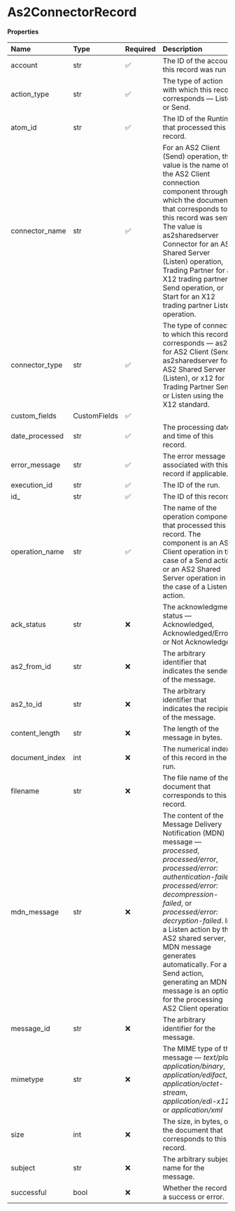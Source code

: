 # As2ConnectorRecord

**Properties**

| Name           | Type         | Required | Description                                                                                                                                                                                                                                                                                                                                                                                                              |
| :------------- | :----------- | :------- | :----------------------------------------------------------------------------------------------------------------------------------------------------------------------------------------------------------------------------------------------------------------------------------------------------------------------------------------------------------------------------------------------------------------------- |
| account        | str          | ✅       | The ID of the account this record was run in.                                                                                                                                                                                                                                                                                                                                                                            |
| action_type    | str          | ✅       | The type of action with which this record corresponds — Listen or Send.                                                                                                                                                                                                                                                                                                                                                  |
| atom_id        | str          | ✅       | The ID of the Runtime that processed this record.                                                                                                                                                                                                                                                                                                                                                                        |
| connector_name | str          | ✅       | For an AS2 Client \(Send\) operation, the value is the name of the AS2 Client connection component through which the document that corresponds to this record was sent. The value is as2sharedserver Connector for an AS2 Shared Server \(Listen\) operation, Trading Partner for an X12 trading partner Send operation, or Start for an X12 trading partner Listen operation.                                           |
| connector_type | str          | ✅       | The type of connector to which this record corresponds — as2 for AS2 Client \(Send\), as2sharedserver for AS2 Shared Server \(Listen\), or x12 for Trading Partner Send or Listen using the X12 standard.                                                                                                                                                                                                                |
| custom_fields  | CustomFields | ✅       |                                                                                                                                                                                                                                                                                                                                                                                                                          |
| date_processed | str          | ✅       | The processing date and time of this record.                                                                                                                                                                                                                                                                                                                                                                             |
| error_message  | str          | ✅       | The error message associated with this record if applicable.                                                                                                                                                                                                                                                                                                                                                             |
| execution_id   | str          | ✅       | The ID of the run.                                                                                                                                                                                                                                                                                                                                                                                                       |
| id\_           | str          | ✅       | The ID of this record.                                                                                                                                                                                                                                                                                                                                                                                                   |
| operation_name | str          | ✅       | The name of the operation component that processed this record. The component is an AS2 Client operation in the case of a Send action or an AS2 Shared Server operation in the case of a Listen action.                                                                                                                                                                                                                  |
| ack_status     | str          | ❌       | The acknowledgment status — Acknowledged, Acknowledged/Errors, or Not Acknowledged.                                                                                                                                                                                                                                                                                                                                      |
| as2_from_id    | str          | ❌       | The arbitrary identifier that indicates the sender of the message.                                                                                                                                                                                                                                                                                                                                                       |
| as2_to_id      | str          | ❌       | The arbitrary identifier that indicates the recipient of the message.                                                                                                                                                                                                                                                                                                                                                    |
| content_length | str          | ❌       | The length of the message in bytes.                                                                                                                                                                                                                                                                                                                                                                                      |
| document_index | int          | ❌       | The numerical index of this record in the run.                                                                                                                                                                                                                                                                                                                                                                           |
| filename       | str          | ❌       | The file name of the document that corresponds to this record.                                                                                                                                                                                                                                                                                                                                                           |
| mdn_message    | str          | ❌       | The content of the Message Delivery Notification \(MDN\) message — _processed_, _processed/error_, _processed/error:_ _authentication-failed_, _processed/error: decompression-failed_, or _processed/error: decryption-failed_. In a Listen action by the AS2 shared server, an MDN message generates automatically. For a Send action, generating an MDN message is an option for the processing AS2 Client operation. |
| message_id     | str          | ❌       | The arbitrary identifier for the message.                                                                                                                                                                                                                                                                                                                                                                                |
| mimetype       | str          | ❌       | The MIME type of the message — _text/plain_, _application/binary_, _application/edifact_, _application/octet-stream_, _application/edi-x12_, or _application/xml_                                                                                                                                                                                                                                                        |
| size           | int          | ❌       | The size, in bytes, of the document that corresponds to this record.                                                                                                                                                                                                                                                                                                                                                     |
| subject        | str          | ❌       | The arbitrary subject name for the message.                                                                                                                                                                                                                                                                                                                                                                              |
| successful     | bool         | ❌       | Whether the record is a success or error.                                                                                                                                                                                                                                                                                                                                                                                |

